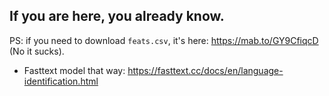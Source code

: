 

## If you are here, you already know.




PS: if you need to download `feats.csv`, it's here: https://mab.to/GY9CfiqcD (No it sucks).

- Fasttext model that way: https://fasttext.cc/docs/en/language-identification.html

